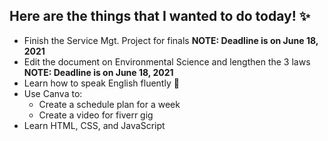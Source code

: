 ## Here are the things that I wanted to do today! ✨
* Finish the Service Mgt. Project for finals **NOTE: Deadline is on June 18, 2021**
* Edit the document on Environmental Science and lengthen the 3 laws **NOTE: Deadline is on June 18, 2021**
* Learn how to speak English fluently 💫
* Use Canva to:
  * Create a schedule plan for a week
  * Create a video for fiverr gig
* Learn HTML, CSS, and JavaScript
